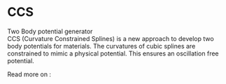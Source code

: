 # CCS
Two Body potential generator<br />
CCS (Curvature Constrained Splines) is a new approach to develop two body potentials for materials. The curvatures of cubic splines are constrained to mimic a physical potential.  This ensures an oscillation free potential. <br />

Read more on :
